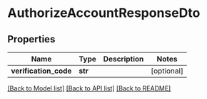 # AuthorizeAccountResponseDto

## Properties
Name | Type | Description | Notes
------------ | ------------- | ------------- | -------------
**verification_code** | **str** |  | [optional] 

[[Back to Model list]](../README.md#documentation-for-models) [[Back to API list]](../README.md#documentation-for-api-endpoints) [[Back to README]](../README.md)

